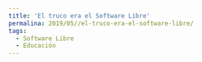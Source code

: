 ```yaml
---
title: 'El truco era el Software Libre'
permalina: 2019/05//el-truco-era-el-software-libre/
tags:
  - Software Libre
  - Educación 
---
```

